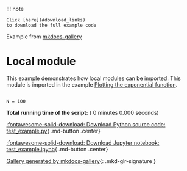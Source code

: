 
<!--
 DO NOT EDIT.
 THIS FILE WAS AUTOMATICALLY GENERATED BY mkdocs-gallery.
 TO MAKE CHANGES, EDIT THE SOURCE PYTHON FILE:
 "docs/examples/test_example.py"
 LINE NUMBERS ARE GIVEN BELOW.
-->

!!! note

    Click [here](#download_links)
    to download the full example code


Example from [mkdocs-gallery](https://github.com/smarie/mkdocs-gallery/blob/main/docs/examples/local_module.py)

Local module
============

This example demonstrates how local modules can be imported.
This module is imported in the example
[Plotting the exponential function](./plot_1_exp.md).

<!-- GENERATED FROM PYTHON SOURCE LINES 11-13 -->

```{.python }

N = 100
```


**Total running time of the script:** ( 0 minutes  0.000 seconds)

<div id="download_links"></div>



[:fontawesome-solid-download: Download Python source code: test_example.py](./test_example.py){ .md-button .center}

[:fontawesome-solid-download: Download Jupyter notebook: test_example.ipynb](./test_example.ipynb){ .md-button .center}


[Gallery generated by mkdocs-gallery](https://mkdocs-gallery.github.io){: .mkd-glr-signature }
